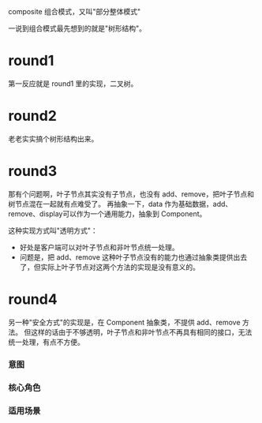 composite 组合模式，又叫"部分整体模式"


一说到组合模式最先想到的就是"树形结构"。

# round1
第一反应就是 round1 里的实现，二叉树。

# round2
老老实实搞个树形结构出来。

# round3
那有个问题啊，叶子节点其实没有子节点，也没有 add、remove，把叶子节点和树节点混在一起就有点难受了。
再抽象一下，data 作为基础数据，add、remove、display可以作为一个通用能力，抽象到 Component。

这种实现方式叫"透明方式"：
- 好处是客户端可以对叶子节点和非叶节点统一处理。
- 问题是，把 add、remove 这种叶子节点没有的能力也通过抽象类提供出去了，但实际上叶子节点对这两个方法的实现是没有意义的。

# round4
另一种"安全方式"的实现是，在 Component 抽象类，不提供 add、remove 方法。
但这样的话由于不够透明，叶子节点和非叶节点不再具有相同的接口，无法统一处理，有点不方便。

### 意图
### 核心角色
### 适用场景

